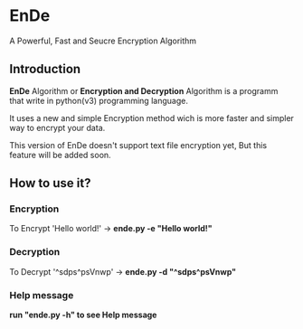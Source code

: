 # EnDe
A Powerful, Fast and Seucre Encryption Algorithm


## Introduction
**EnDe** Algorithm or **Encryption and Decryption** Algorithm is a programm that write in python(v3) programming language.

It uses a new and simple Encryption method wich is more faster and simpler way to encrypt your data.

This version of EnDe doesn't support text file encryption yet, But this feature will be added soon.

## How to use it?

### Encryption
To Encrypt 'Hello world!' -> **ende.py -e "Hello world!"**

### Decryption
To Decrypt '^sdps^psVnwp' -> **ende.py -d "^sdps^psVnwp"**

### Help message
**run "ende.py -h" to see Help message**
